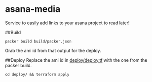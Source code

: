 # asana-media
Service to easily add links to your asana project to read later!


##Build
```
packer build build/packer.json
```

Grab the ami id from that output for the deploy.

##Deploy
Replace the ami id in [deploy/deploy.tf](deploy/deploy.tf) with the one from the
packer build.
```
cd deploy/ && terraform apply
```
